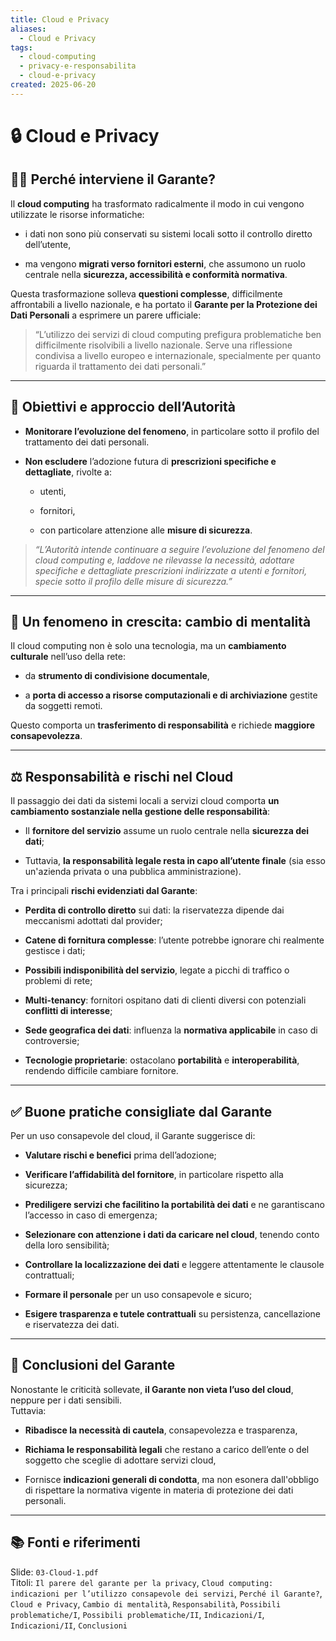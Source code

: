 ```yaml
---
title: Cloud e Privacy
aliases:
  - Cloud e Privacy
tags:
  - cloud-computing
  - privacy-e-responsabilita
  - cloud-e-privacy
created: 2025-06-20
---
```

# 🔒 Cloud e Privacy

## 👨‍⚖️ Perché interviene il Garante?

Il **cloud computing** ha trasformato radicalmente il modo in cui vengono utilizzate le risorse informatiche:

- i dati non sono più conservati su sistemi locali sotto il controllo diretto dell’utente,
    
- ma vengono **migrati verso fornitori esterni**, che assumono un ruolo centrale nella **sicurezza, accessibilità e conformità normativa**.
    

Questa trasformazione solleva **questioni complesse**, difficilmente affrontabili a livello nazionale, e ha portato il **Garante per la Protezione dei Dati Personali** a esprimere un parere ufficiale:

> “L’utilizzo dei servizi di cloud computing prefigura problematiche ben difficilmente risolvibili a livello nazionale. Serve una riflessione condivisa a livello europeo e internazionale, specialmente per quanto riguarda il trattamento dei dati personali.”

---

## 📌 Obiettivi e approccio dell’Autorità

- **Monitorare l’evoluzione del fenomeno**, in particolare sotto il profilo del trattamento dei dati personali.
    
- **Non escludere** l’adozione futura di **prescrizioni specifiche e dettagliate**, rivolte a:
    
    - utenti,
        
    - fornitori,
        
    - con particolare attenzione alle **misure di sicurezza**.
        

> _“L’Autorità intende continuare a seguire l’evoluzione del fenomeno del cloud computing e, laddove ne rilevasse la necessità, adottare specifiche e dettagliate prescrizioni indirizzate a utenti e fornitori, specie sotto il profilo delle misure di sicurezza.”_

---

## 🧠 Un fenomeno in crescita: cambio di mentalità

Il cloud computing non è solo una tecnologia, ma un **cambiamento culturale** nell’uso della rete:

- da **strumento di condivisione documentale**,
    
- a **porta di accesso a risorse computazionali e di archiviazione** gestite da soggetti remoti.
    

Questo comporta un **trasferimento di responsabilità** e richiede **maggiore consapevolezza**.

---
## ⚖️ Responsabilità e rischi nel Cloud

Il passaggio dei dati da sistemi locali a servizi cloud comporta **un cambiamento sostanziale nella gestione delle responsabilità**:

- Il **fornitore del servizio** assume un ruolo centrale nella **sicurezza dei dati**;
    
- Tuttavia, **la responsabilità legale resta in capo all’utente finale** (sia esso un'azienda privata o una pubblica amministrazione).
    

Tra i principali **rischi evidenziati dal Garante**:

- **Perdita di controllo diretto** sui dati: la riservatezza dipende dai meccanismi adottati dal provider;
    
- **Catene di fornitura complesse**: l’utente potrebbe ignorare chi realmente gestisce i dati;
    
- **Possibili indisponibilità del servizio**, legate a picchi di traffico o problemi di rete;
    
- **Multi-tenancy**: fornitori ospitano dati di clienti diversi con potenziali **conflitti di interesse**;
    
- **Sede geografica dei dati**: influenza la **normativa applicabile** in caso di controversie;
    
- **Tecnologie proprietarie**: ostacolano **portabilità** e **interoperabilità**, rendendo difficile cambiare fornitore.
    

---

## ✅ Buone pratiche consigliate dal Garante

Per un uso consapevole del cloud, il Garante suggerisce di:

- **Valutare rischi e benefici** prima dell’adozione;
    
- **Verificare l’affidabilità del fornitore**, in particolare rispetto alla sicurezza;
    
- **Prediligere servizi che facilitino la portabilità dei dati** e ne garantiscano l’accesso in caso di emergenza;
    
- **Selezionare con attenzione i dati da caricare nel cloud**, tenendo conto della loro sensibilità;
    
- **Controllare la localizzazione dei dati** e leggere attentamente le clausole contrattuali;
    
- **Formare il personale** per un uso consapevole e sicuro;
    
- **Esigere trasparenza e tutele contrattuali** su persistenza, cancellazione e riservatezza dei dati.
    

---

## 🧾 Conclusioni del Garante

Nonostante le criticità sollevate, **il Garante non vieta l’uso del cloud**, neppure per i dati sensibili.  
Tuttavia:

- **Ribadisce la necessità di cautela**, consapevolezza e trasparenza,
    
- **Richiama le responsabilità legali** che restano a carico dell’ente o del soggetto che sceglie di adottare servizi cloud,
    
- Fornisce **indicazioni generali di condotta**, ma non esonera dall'obbligo di rispettare la normativa vigente in materia di protezione dei dati personali.

---

## 📚 Fonti e riferimenti

Slide: `03-Cloud-1.pdf`  
Titoli: `Il parere del garante per la privacy`, `Cloud computing: indicazioni per l’utilizzo consapevole dei servizi`, `Perché il Garante?`, `Cloud e Privacy`, `Cambio di mentalità`, `Responsabilità`, `Possibili problematiche/I`, `Possibili problematiche/II`, `Indicazioni/I`, `Indicazioni/II`, `Conclusioni`